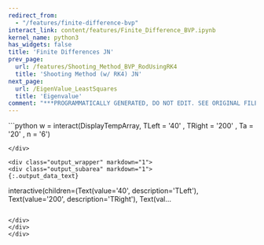 ```yaml
---
redirect_from:
  - "/features/finite-difference-bvp"
interact_link: content/features/Finite_Difference_BVP.ipynb
kernel_name: python3
has_widgets: false
title: 'Finite Differences JN'
prev_page:
  url: /features/Shooting_Method_BVP_RodUsingRK4
  title: 'Shooting Method (w/ RK4) JN'
next_page:
  url: /EigenValue_LeastSquares
  title: 'Eigenvalue'
comment: "***PROGRAMMATICALLY GENERATED, DO NOT EDIT. SEE ORIGINAL FILES IN /content***"
---
```











<div markdown="1" class="cell code_cell">
<div class="input_area" markdown="1">
```python
w = interact(DisplayTempArray, TLeft = '40' , TRight = '200' , Ta = '20' , n = '6')


```
</div>

<div class="output_wrapper" markdown="1">
<div class="output_subarea" markdown="1">
{:.output_data_text}
```
interactive(children=(Text(value='40', description='TLeft'), Text(value='200', description='TRight'), Text(val…
```

</div>
</div>
</div>

